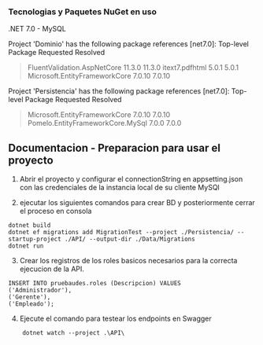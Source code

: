 ### Tecnologias y Paquetes NuGet en uso

.NET 7.0 - MySQL

Project 'Dominio' has the following package references
   [net7.0]:
   Top-level Package                    Requested   Resolved

> FluentValidation.AspNetCore        11.3.0      11.3.0
> itext7.pdfhtml                     5.0.1       5.0.1
> Microsoft.EntityFrameworkCore      7.0.10      7.0.10

Project 'Persistencia' has the following package references
   [net7.0]:
   Top-level Package                       Requested   Resolved

> Microsoft.EntityFrameworkCore         7.0.10      7.0.10
> Pomelo.EntityFrameworkCore.MySql      7.0.0       7.0.0


## Documentacion - Preparacion para usar el proyecto

1. Abrir el proyecto y configurar el connectionString en appsetting.json 
    con las credenciales de la instancia local de su cliente MySQl


2. ejecutar los siguientes comandos para crear BD y posteriormente cerrar el proceso en consola 
```
dotnet build
dotnet ef migrations add MigrationTest --project ./Persistencia/ --startup-project ./API/ --output-dir ./Data/Migrations
dotnet run
```
3. Crear los registros de los roles basicos necesarios para la correcta ejecucion de la API. 

```
INSERT INTO pruebaudes.roles (Descripcion) VALUES
('Administrador'),
('Gerente'),
('Empleado');
```

4. Ejecute el comando para testear los endpoints en Swagger
```
    dotnet watch --project .\API\
```
